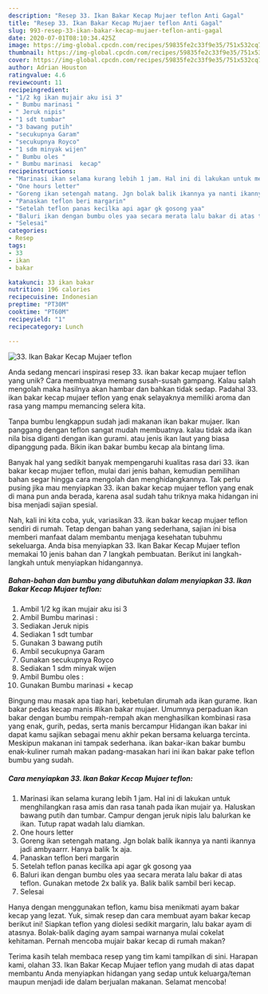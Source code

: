 ```yaml
---
description: "Resep 33. Ikan Bakar Kecap Mujaer teflon Anti Gagal"
title: "Resep 33. Ikan Bakar Kecap Mujaer teflon Anti Gagal"
slug: 993-resep-33-ikan-bakar-kecap-mujaer-teflon-anti-gagal
date: 2020-07-01T08:10:34.425Z
image: https://img-global.cpcdn.com/recipes/59835fe2c33f9e35/751x532cq70/33-ikan-bakar-kecap-mujaer-teflon-foto-resep-utama.jpg
thumbnail: https://img-global.cpcdn.com/recipes/59835fe2c33f9e35/751x532cq70/33-ikan-bakar-kecap-mujaer-teflon-foto-resep-utama.jpg
cover: https://img-global.cpcdn.com/recipes/59835fe2c33f9e35/751x532cq70/33-ikan-bakar-kecap-mujaer-teflon-foto-resep-utama.jpg
author: Adrian Houston
ratingvalue: 4.6
reviewcount: 11
recipeingredient:
- "1/2 kg ikan mujair aku isi 3"
- " Bumbu marinasi "
- " Jeruk nipis"
- "1 sdt tumbar"
- "3 bawang putih"
- "secukupnya Garam"
- "secukupnya Royco"
- "1 sdm minyak wijen"
- " Bumbu oles "
- " Bumbu marinasi  kecap"
recipeinstructions:
- "Marinasi ikan selama kurang lebih 1 jam. Hal ini di lakukan untuk menghilangkan rasa amis dan rasa tanah pada ikan mujair ya. Haluskan bawang putih dan tumbar. Campur dengan jeruk nipis lalu balurkan ke ikan. Tutup rapat wadah lalu diamkan."
- "One hours letter"
- "Goreng ikan setengah matang. Jgn bolak balik ikannya ya nanti ikannya jadi ambyaarrr. Hanya balik 1x aja."
- "Panaskan teflon beri margarin"
- "Setelah teflon panas kecilka api agar gk gosong yaa"
- "Baluri ikan dengan bumbu oles yaa secara merata lalu bakar di atas teflon. Gunakan metode 2x balik ya. Balik balik sambil beri kecap."
- "Selesai"
categories:
- Resep
tags:
- 33
- ikan
- bakar

katakunci: 33 ikan bakar 
nutrition: 196 calories
recipecuisine: Indonesian
preptime: "PT30M"
cooktime: "PT60M"
recipeyield: "1"
recipecategory: Lunch

---
```



![33. Ikan Bakar Kecap Mujaer teflon](https://img-global.cpcdn.com/recipes/59835fe2c33f9e35/751x532cq70/33-ikan-bakar-kecap-mujaer-teflon-foto-resep-utama.jpg)

Anda sedang mencari inspirasi resep 33. ikan bakar kecap mujaer teflon yang unik? Cara membuatnya memang susah-susah gampang. Kalau salah mengolah maka hasilnya akan hambar dan bahkan tidak sedap. Padahal 33. ikan bakar kecap mujaer teflon yang enak selayaknya memiliki aroma dan rasa yang mampu memancing selera kita.

Tanpa bumbu lengkappun sudah jadi makanan ikan bakar mujaer. Ikan panggang dengan teflon sangat mudah membuatnya. kalau tidak ada ikan nila bisa diganti dengan ikan gurami. atau jenis ikan laut yang biasa dipanggung pada. Bikin ikan bakar bumbu kecap ala bintang lima.

Banyak hal yang sedikit banyak mempengaruhi kualitas rasa dari 33. ikan bakar kecap mujaer teflon, mulai dari jenis bahan, kemudian pemilihan bahan segar hingga cara mengolah dan menghidangkannya. Tak perlu pusing jika mau menyiapkan 33. ikan bakar kecap mujaer teflon yang enak di mana pun anda berada, karena asal sudah tahu triknya maka hidangan ini bisa menjadi sajian spesial.


Nah, kali ini kita coba, yuk, variasikan 33. ikan bakar kecap mujaer teflon sendiri di rumah. Tetap dengan bahan yang sederhana, sajian ini bisa memberi manfaat dalam membantu menjaga kesehatan tubuhmu sekeluarga. Anda bisa menyiapkan 33. Ikan Bakar Kecap Mujaer teflon memakai 10 jenis bahan dan 7 langkah pembuatan. Berikut ini langkah-langkah untuk menyiapkan hidangannya.

<!--inarticleads1-->

##### Bahan-bahan dan bumbu yang dibutuhkan dalam menyiapkan 33. Ikan Bakar Kecap Mujaer teflon:

1. Ambil 1/2 kg ikan mujair aku isi 3
1. Ambil  Bumbu marinasi :
1. Sediakan  Jeruk nipis
1. Sediakan 1 sdt tumbar
1. Gunakan 3 bawang putih
1. Ambil secukupnya Garam
1. Gunakan secukupnya Royco
1. Sediakan 1 sdm minyak wijen
1. Ambil  Bumbu oles :
1. Gunakan  Bumbu marinasi + kecap


Bingung mau masak apa tiap hari, kebetulan dirumah ada ikan gurame. Ikan bakar pedas kecap manis #ikan bakar mujaer. Umumnya perpaduan ikan bakar dengan bumbu rempah-rempah akan menghasilkan kombinasi rasa yang enak, gurih, pedas, serta manis bercampur Hidangan ikan bakar ini dapat kamu sajikan sebagai menu akhir pekan bersama keluarga tercinta. Meskipun makanan ini tampak sederhana. ikan bakar-ikan bakar bumbu enak-kuliner rumah makan padang-masakan hari ini ikan bakar pake teflon bumbu yang sudah. 

<!--inarticleads2-->

##### Cara menyiapkan 33. Ikan Bakar Kecap Mujaer teflon:

1. Marinasi ikan selama kurang lebih 1 jam. Hal ini di lakukan untuk menghilangkan rasa amis dan rasa tanah pada ikan mujair ya. Haluskan bawang putih dan tumbar. Campur dengan jeruk nipis lalu balurkan ke ikan. Tutup rapat wadah lalu diamkan.
1. One hours letter
1. Goreng ikan setengah matang. Jgn bolak balik ikannya ya nanti ikannya jadi ambyaarrr. Hanya balik 1x aja.
1. Panaskan teflon beri margarin
1. Setelah teflon panas kecilka api agar gk gosong yaa
1. Baluri ikan dengan bumbu oles yaa secara merata lalu bakar di atas teflon. Gunakan metode 2x balik ya. Balik balik sambil beri kecap.
1. Selesai


Hanya dengan menggunakan teflon, kamu bisa menikmati ayam bakar kecap yang lezat. Yuk, simak resep dan cara membuat ayam bakar kecap berikut ini! Siapkan teflon yang diolesi sedikit margarin, lalu bakar ayam di atasnya. Bolak-balik daging ayam sampai warnanya mulai cokelat kehitaman. Pernah mencoba mujair bakar kecap di rumah makan? 

Terima kasih telah membaca resep yang tim kami tampilkan di sini. Harapan kami, olahan 33. Ikan Bakar Kecap Mujaer teflon yang mudah di atas dapat membantu Anda menyiapkan hidangan yang sedap untuk keluarga/teman maupun menjadi ide dalam berjualan makanan. Selamat mencoba!
